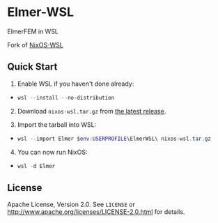 # Elmer-WSL

ElmerFEM in WSL

Fork of [NixOS-WSL](https://github.com/nix-community/NixOS-WSL)

## Quick Start

1. Enable WSL if you haven't done already:

- ```powershell
  wsl --install --no-distribution
  ```

2. Download `nixos-wsl.tar.gz` from [the latest release](https://github.com/mk3z/elmer-wsl/releases/latest).

3. Import the tarball into WSL:

- ```powershell
  wsl --import Elmer $env:USERPROFILE\ElmerWSL\ nixos-wsl.tar.gz
  ```

4. You can now run NixOS:

- ```powershell
  wsl -d Elmer
  ```

## License

Apache License, Version 2.0. See `LICENSE` or <http://www.apache.org/licenses/LICENSE-2.0.html> for details.
